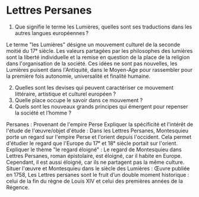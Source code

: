 
# Lettres Persanes

1. Que signifie le terme les Lumières, quelles sont ses traductions dans les autres langues européennes ?

Le terme "les Lumières" désigne un mouvement culturel de la seconde moitié du 17ᵉ siècle. Les valeurs partagées par les philosophes des lumières sont la liberté individuelle et la remise en question de la place de la religion dans l'organisation de la société. Ces idées ne sont pas nouvelles, les Lumières puisent dans l'Antiquité, dans le Moyen-Age pour rassembler pour la première fois autonomie, universalité et finalité humaine.

2. Quelles sont les devises qui peuvent caractériser ce mouvement littéraire, artistique et culturel européen ?
3. Quelle place occupe le savoir dans ce mouvement ?
4. Quels sont les nouveaux grands principes qui émergent pour repenser la société et l’homme ?

Persanes : Provenant de l'empire Perse
Expliquer la spécificité et l'intérêt de l'étude de l'œuvre/objet d'étude :  Dans les Lettres Persanes, Montesquieu porte un regard sur l'empire Perse et l'orient depuis l'occident. Cela permet d'étudier le regard que l'Europe du 17ᵉ et 18ᵉ siècle portait sur l'orient. 
Expliquer le thème "le regard éloigné" : Le regard de Montesquieu dans Lettres Persanes, roman épistolaire, est éloigné, car il habite en Europe. Cependant, il est aussi éloigné, car ils ne partagent pas la même culture. 
Situer l'œuvre et Montesquieu dans le siècle des Lumières : Œuvre publiée en 1758, Les Lettres persanes sont le fruit d’un double moment historique : celui de la fin du règne de Louis XIV et celui des premières années de la Régence. 
<!--stackedit_data:
eyJoaXN0b3J5IjpbLTM4Mjg2MTk0N119
-->